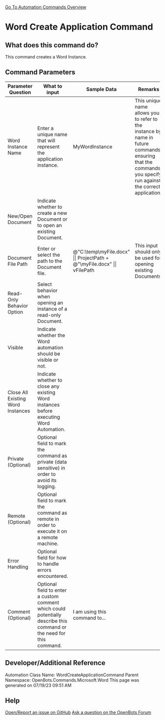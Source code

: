 <!--TITLE: Word Create Application Command -->
<!-- SUBTITLE: a command in the Microsoft Commands\Word group. -->
[Go To Automation Commands Overview](/automation-commands)


# Word Create Application Command


## What does this command do?
This command creates a Word Instance.


## Command Parameters
| Parameter Question   	| What to input  	|  Sample Data 	| Remarks  	|
| ---                    | ---               | ---           | ---       |
|Word Instance Name|Enter a unique name that will represent the application instance.|MyWordInstance|This unique name allows you to refer to the instance by name in future commands, ensuring that the commands you specify run against the correct application.|
|New/Open Document|Indicate whether to create a new Document or to open an existing Document.|||
|Document File Path|Enter or select the path to the Document file.|@"C:\temp\myFile.docx" \|\| ProjectPath + @"\myFile.docx" \|\| vFilePath|This input should only be used for opening existing Documents.|
|Read-Only Behavior Option|Select behavior when opening an instance of a read-only Document.|||
|Visible|Indicate whether the Word automation should be visible or not.|||
|Close All Existing Word Instances|Indicate whether to close any existing Word instances before executing Word Automation.|||
|Private (Optional)|Optional field to mark the command as private (data sensitive) in order to avoid its logging.|||
|Remote (Optional)|Optional field to mark the command as remote in order to execute it on a remote machine.|||
|Error Handling|Optional field for how to handle errors encountered.|||
|Comment (Optional)|Optional field to enter a custom comment which could potentially describe this command or the need for this command.|I am using this command to...||


## Developer/Additional Reference
Automation Class Name: WordCreateApplicationCommand
Parent Namespace: OpenBots.Commands.Microsoft.Word
This page was generated on 07/19/23 09:51 AM


## Help
[Open/Report an issue on GitHub](https://github.com/OpenBotsAI/OpenBots.Studio/issues/new)
[Ask a question on the OpenBots Forum](https://openbots.ai/forums/)
